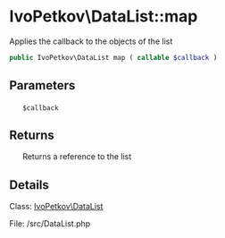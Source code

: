 # IvoPetkov\DataList::map

Applies the callback to the objects of the list

```php
public IvoPetkov\DataList map ( callable $callback )
```

## Parameters

&nbsp;&nbsp;&nbsp;&nbsp;&nbsp;&nbsp;`$callback`

## Returns

&nbsp;&nbsp;&nbsp;&nbsp;&nbsp;&nbsp;Returns a reference to the list

## Details

Class: [IvoPetkov\DataList](ivopetkov.datalist.class.md)

File: /src/DataList.php

